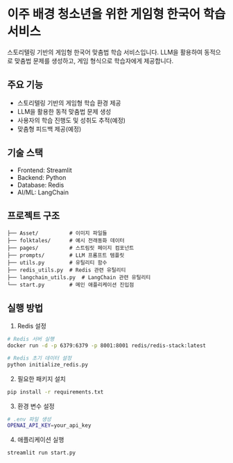 # 이주 배경 청소년을 위한 게임형 한국어 학습 서비스

스토리텔링 기반의 게임형 한국어 맞춤법 학습 서비스입니다. LLM을 활용하여 동적으로 맞춤법 문제를 생성하고, 게임 형식으로 학습자에게 제공합니다.

## 주요 기능

- 스토리텔링 기반의 게임형 학습 환경 제공
- LLM을 활용한 동적 맞춤법 문제 생성
- 사용자의 학습 진행도 및 성취도 추적(예정)
- 맞춤형 피드백 제공(예정)

## 기술 스택

- Frontend: Streamlit
- Backend: Python
- Database: Redis
- AI/ML: LangChain

## 프로젝트 구조

```
├── Asset/          # 이미지 파일들
├── folktales/      # 예시 전래동화 데이터
├── pages/          # 스트림릿 페이지 컴포넌트
├── prompts/        # LLM 프롬프트 템플릿
├── utils.py        # 유틸리티 함수
├── redis_utils.py  # Redis 관련 유틸리티
├── langchain_utils.py  # LangChain 관련 유틸리티
└── start.py        # 메인 애플리케이션 진입점
```

## 실행 방법

1. Redis 설정
```bash
# Redis 서버 실행
docker run -d -p 6379:6379 -p 8001:8001 redis/redis-stack:latest

# Redis 초기 데이터 설정
python initialize_redis.py
```

2. 필요한 패키지 설치
```bash
pip install -r requirements.txt
```

3. 환경 변수 설정
```bash
# .env 파일 생성
OPENAI_API_KEY=your_api_key
```

4. 애플리케이션 실행
```bash
streamlit run start.py
```
